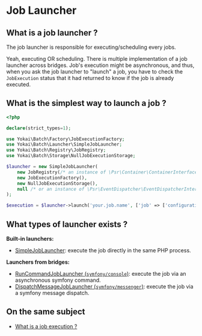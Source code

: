 # Job Launcher

## What is a job launcher ?

The job launcher is responsible for executing/scheduling every jobs.

Yeah, executing OR scheduling. There is multiple implementation of a job launcher across bridges.
Job's execution might be asynchronous, and thus, when you ask the job launcher to "launch" a job,
you have to check the `JobExecution` status that it had returned to know if the job is already executed.

## What is the simplest way to launch a job ?

```php
<?php

declare(strict_types=1);

use Yokai\Batch\Factory\JobExecutionFactory;
use Yokai\Batch\Launcher\SimpleJobLauncher;
use Yokai\Batch\Registry\JobRegistry;
use Yokai\Batch\Storage\NullJobExecutionStorage;

$launcher = new SimpleJobLauncher(
    new JobRegistry(/* an instance of \Psr\Container\ContainerInterface containing jobs */),
    new JobExecutionFactory(),
    new NullJobExecutionStorage(),
    null /* or an instance of \Psr\EventDispatcher\EventDispatcherInterface */
);

$execution = $launcher->launch('your.job.name', ['job' => ['configuration']]);
```

## What types of launcher exists ?

**Built-in launchers:**
- [SimpleJobLauncher](../../src/Launcher/SimpleJobLauncher.php):
  execute the job directly in the same PHP process.

**Launchers from bridges:**
- [RunCommandJobLauncher (`symfony/console`)](https://github.com/yokai-php/batch-symfony-console/blob/0.x/src/RunCommandJobLauncher.php):
  execute the job via an asynchronous symfony command.
- [DispatchMessageJobLauncher (`symfony/messenger`)](https://github.com/yokai-php/batch-symfony-messenger/blob/0.x/src/DispatchMessageJobLauncher.php):
  execute the job via a symfony message dispatch.

## On the same subject

- [What is a job execution ?](job-execution.md)
